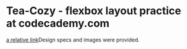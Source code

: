 # Tea-Cozy - flexbox layout practice at codecademy.com

[a relative link](img-tea-cozy-redline.webp)Design specs and images were provided.

